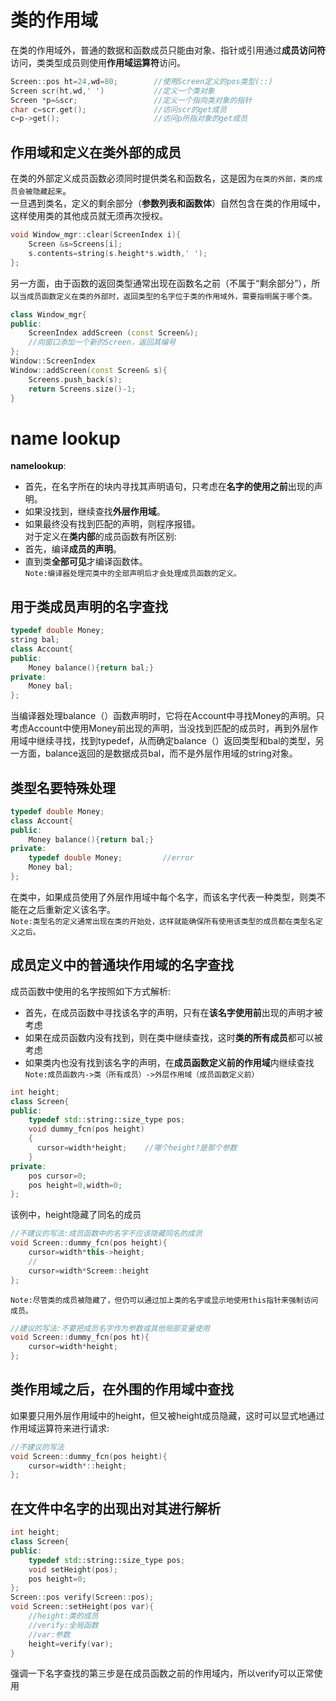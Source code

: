 # 类的作用域
在类的作用域外，普通的数据和函数成员只能由对象、指针或引用通过**成员访问符**访问，类类型成员则使用**作用域运算符**访问。
```cpp
Screen::pos ht=24,wd=80;        //使用Screen定义的pos类型(::)
Screen scr(ht,wd,' ')           //定义一个类对象
Screen *p=&scr;                 //定义一个指向类对象的指针
char c=scr.get();               //访问scr的get成员
c=p->get();                     //访问p所指对象的get成员
```
## 作用域和定义在类外部的成员

在类的外部定义成员函数必须同时提供类名和函数名，这是因为`在类的外部，类的成员会被隐藏起来`。<br>
一旦遇到类名，定义的剩余部分（**参数列表和函数体**）自然包含在类的作用域中，这样使用类的其他成员就无须再次授权。
```cpp
void Window_mgr::clear(ScreenIndex i){
    Screen &s=Screens[i];
    s.contents=string(s.height*s.width,' ');
};
```
另一方面，由于函数的返回类型通常出现在函数名之前（不属于“剩余部分”），所以`当成员函数定义在类的外部时，返回类型的名字位于类的作用域外，需要指明属于哪个类。`
```cpp
class Window_mgr{
public:
    ScreenIndex addScreen (const Screen&);
    //向窗口添加一个新的Screen，返回其编号
};
Window::ScreenIndex 
Window::addScreen(const Screen& s){
    Screens.push_back(s);
    return Screens.size()-1;
}
```

# name lookup
**namelookup**:
* 首先，在名字所在的块内寻找其声明语句，只考虑在**名字的使用之前**出现的声明。
* 如果没找到，继续查找**外层作用域**。
* 如果最终没有找到匹配的声明，则程序报错。<br>
对于定义在**类内部**的成员函数有所区别:
* 首先，编译**成员的声明**。
* 直到类**全部可见**才编译函数体。<br>
`Note:编译器处理完类中的全部声明后才会处理成员函数的定义。`

## 用于类成员声明的名字查找
```cpp
typedef double Money;
string bal;
class Account{
public:
    Money balance(){return bal;}
private:
    Money bal;
};
```
当编译器处理balance（）函数声明时，它将在Account中寻找Money的声明。只考虑Account中使用Money前出现的声明，当没找到匹配的成员时，再到外层作用域中继续寻找，找到typedef，从而确定balance（）返回类型和bal的类型，另一方面，balance返回的是数据成员bal，而不是外层作用域的string对象。

## 类型名要特殊处理
```cpp
typedef double Money;
class Account{
public:
    Money balance(){return bal;}
private:
    typedef double Money;         //error
    Money bal;
};
```
在类中，如果成员使用了外层作用域中每个名字，而该名字代表一种类型，则类不能在之后重新定义该名字。<br>
`Note:类型名的定义通常出现在类的开始处，这样就能确保所有使用该类型的成员都在类型名定义之后。`

## 成员定义中的普通块作用域的名字查找
成员函数中使用的名字按照如下方式解析:
* 首先，在成员函数中寻找该名字的声明，只有在**该名字使用前**出现的声明才被考虑
* 如果在成员函数内没有找到，则在类中继续查找，这时**类的所有成员**都可以被考虑
* 如果类内也没有找到该名字的声明，在**成员函数定义前的作用域**内继续查找<br>
`Note:成员函数内->类（所有成员）->外层作用域（成员函数定义前）`
```cpp
int height;
class Screen{
public:
    typedef std::string::size_type pos;
    void dummy_fcn(pos height)
    {
      cursor=width*height;    //哪个height?是那个参数
    }
private:
    pos cursor=0;
    pos height=0,width=0;
};
```
该例中，height隐藏了同名的成员
```cpp
//不建议的写法:成员函数中的名字不应该隐藏同名的成员
void Screen::dummy_fcn(pos height){
    cursor=width*this->height;
    //
    cursor=width*Screem::height
};
```
`Note:尽管类的成员被隐藏了，但仍可以通过加上类的名字或显示地使用this指针来强制访问成员。`
```cpp
//建议的写法:不要把成员名字作为参数或其他局部变量使用
void Screen::dummy_fcn(pos ht){
    cursor=width*height;
};
```

## 类作用域之后，在外围的作用域中查找
如果要只用外层作用域中的height，但又被height成员隐藏，这时可以显式地通过作用域运算符来进行请求:
```cpp
//不建议的写法
void Screen::dummy_fcn(pos height){
    cursor=width*::height;
};
```

## 在文件中名字的出现出对其进行解析
```cpp
int height;
class Screen{
public:
    typedef std::string::size_type pos;
    void setHeight(pos);
    pos height=0;
};
Screen::pos verify(Screen::pos);
void Screen::setHeight(pos var){
    //height:类的成员
    //verify:全局函数
    //var:参数
    height=verify(var);
}
```
强调一下名字查找的第三步是在成员函数之前的作用域内，所以verify可以正常使用
